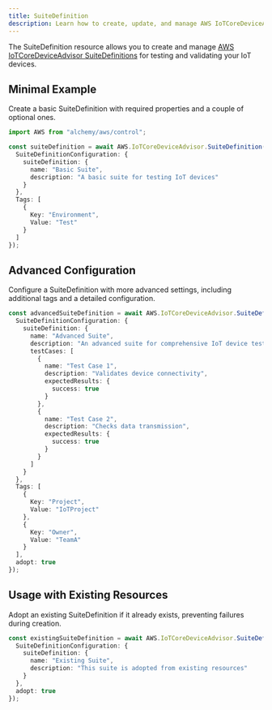 ```yaml
---
title: SuiteDefinition
description: Learn how to create, update, and manage AWS IoTCoreDeviceAdvisor SuiteDefinitions using Alchemy Cloud Control.
---
```



The SuiteDefinition resource allows you to create and manage [AWS IoTCoreDeviceAdvisor SuiteDefinitions](https://docs.aws.amazon.com/iotcoredeviceadvisor/latest/userguide/) for testing and validating your IoT devices.

## Minimal Example

Create a basic SuiteDefinition with required properties and a couple of optional ones.

```ts
import AWS from "alchemy/aws/control";

const suiteDefinition = await AWS.IoTCoreDeviceAdvisor.SuiteDefinition("basicSuiteDefinition", {
  SuiteDefinitionConfiguration: {
    suiteDefinition: {
      name: "Basic Suite",
      description: "A basic suite for testing IoT devices"
    }
  },
  Tags: [
    {
      Key: "Environment",
      Value: "Test"
    }
  ]
});
```

## Advanced Configuration

Configure a SuiteDefinition with more advanced settings, including additional tags and a detailed configuration.

```ts
const advancedSuiteDefinition = await AWS.IoTCoreDeviceAdvisor.SuiteDefinition("advancedSuiteDefinition", {
  SuiteDefinitionConfiguration: {
    suiteDefinition: {
      name: "Advanced Suite",
      description: "An advanced suite for comprehensive IoT device testing",
      testCases: [
        {
          name: "Test Case 1",
          description: "Validates device connectivity",
          expectedResults: {
            success: true
          }
        },
        {
          name: "Test Case 2",
          description: "Checks data transmission",
          expectedResults: {
            success: true
          }
        }
      ]
    }
  },
  Tags: [
    {
      Key: "Project",
      Value: "IoTProject"
    },
    {
      Key: "Owner",
      Value: "TeamA"
    }
  ],
  adopt: true
});
```

## Usage with Existing Resources

Adopt an existing SuiteDefinition if it already exists, preventing failures during creation.

```ts
const existingSuiteDefinition = await AWS.IoTCoreDeviceAdvisor.SuiteDefinition("existingSuiteDefinition", {
  SuiteDefinitionConfiguration: {
    suiteDefinition: {
      name: "Existing Suite",
      description: "This suite is adopted from existing resources"
    }
  },
  adopt: true
});
```
